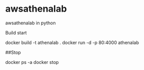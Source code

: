 # awsathenalab
awsathenalab in python

Build start

docker build -t athenalab .
docker run -d -p 80:4000 athenalab

##Stop 

docker ps -a
docker stop <id>
